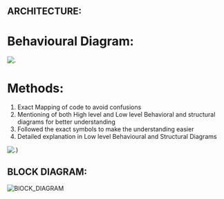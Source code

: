 ## ARCHITECTURE:
# Behavioural Diagram:

![.](https://user-images.githubusercontent.com/98837074/157863544-db04b642-9bc2-4120-aae3-cdbb3aa29141.png)

# Methods:

1) Exact Mapping of code to avoid confusions
2) Mentioning of both High level and Low level Behavioral and structural diagrams for better understanding
3) Followed the exact symbols to make the understanding easier
4) Detailed explanation in Low level Behavioural and Structural Diagrams

![.)](https://user-images.githubusercontent.com/98837074/157865330-ca6c9841-7a7c-4dde-9c24-76c25ab0c71d.png)

## BLOCK DIAGRAM:
![BlOCK_DIAGRAM](https://user-images.githubusercontent.com/98849090/157920802-911a8033-5840-427a-b9af-979be60835ba.png)
